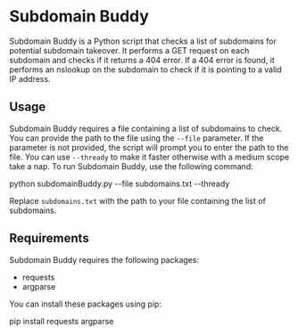 # Subdomain Buddy

Subdomain Buddy is a Python script that checks a list of subdomains for potential subdomain takeover. It performs a GET request on each subdomain and checks if it returns a 404 error. If a 404 error is found, it performs an nslookup on the subdomain to check if it is pointing to a valid IP address. 

## Usage

Subdomain Buddy requires a file containing a list of subdomains to check. You can provide the path to the file using the `--file` parameter. If the parameter is not provided, the script will prompt you to enter the path to the file.
You can use `--thready` to make it faster otherwise with a medium scope take a nap.
To run Subdomain Buddy, use the following command:

python subdomainBuddy.py --file subdomains.txt --thready


Replace `subdomains.txt` with the path to your file containing the list of subdomains.

## Requirements

Subdomain Buddy requires the following packages:

- requests
- argparse

You can install these packages using pip:

pip install requests argparse
